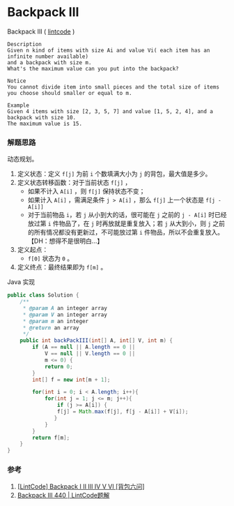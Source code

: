# Backpack III

Backpack III  ( [lintcode]() )

```
Description
Given n kind of items with size Ai and value Vi( each item has an infinite number available) 
and a backpack with size m. 
What's the maximum value can you put into the backpack?

Notice
You cannot divide item into small pieces and the total size of items you choose should smaller or equal to m.

Example
Given 4 items with size [2, 3, 5, 7] and value [1, 5, 2, 4], and a backpack with size 10. 
The maximum value is 15.
```

### 解题思路

动态规划。

1. 定义状态：定义 `f[j]` 为前 `i` 个数填满大小为 `j` 的背包，最大值是多少。
2. 定义状态转移函数：对于当前状态 `f[j]` ，
   - 如果不计入 `A[i]` ，则 `f[j]` 保持状态不变；
   - 如果计入 `A[i]` ，需满足条件 `j > A[i]` ，那么 `f[j]` 上一个状态是 `f[j - A[i]]` 
   - 对于当前物品 `i`，若 `j` 从小到大的话，很可能在 `j` 之前的 `j - A[i]` 时已经放过第 `i` 件物品了，在 `j` 时再放就是重复放入；若 `j` 从大到小，则 `j` 之前的所有情况都没有更新过，不可能放过第 `i` 件物品，所以不会重复放入。【DH：想得不是很明白...】
3. 定义起点：
   - `f[0]` 状态为 `0` 。
4. 定义终点：最终结果即为 `f[m]` 。

Java 实现

```java
public class Solution {
    /**
     * @param A an integer array
     * @param V an integer array
     * @param m an integer
     * @return an array
     */
    public int backPackIII(int[] A, int[] V, int m) {
	    if (A == null || A.length == 0 ||
  			V == null || V.length == 0 ||
  			m <= 0) {
  			return 0;		
  	    }
        int[] f = new int[m + 1];

        for(int i = 0; i < A.length; i++){
            for(int j = 1; j <= m; j++){
                if (j >= A[i]) {
  				f[j] = Math.max(f[j], f[j - A[i]] + V[i]);
  			   }
            }
        }
        return f[m];
    }
}
```



### 参考

1. [[LintCode] Backpack I II III IV V VI [背包六问]](https://segmentfault.com/a/1190000006325321)
2. [Backpack III 440 | LintCode题解](https://zhengyang2015.gitbooks.io/lintcode/content/backpack_iii_440.html)


